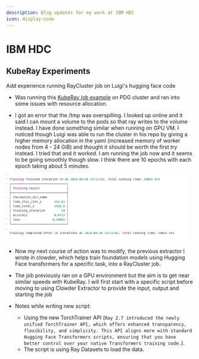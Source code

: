 ```yaml
---
description: Blog updates for my work at IBM HDC
icon: display-code
---
```


# IBM HDC

## KubeRay Experiments

Add experience running RayCluster job on Luigi's hugging face code

- Was running this [KubeRay job example](https://docs.ray.io/en/latest/cluster/kubernetes/examples/mnist-training-example.html#kuberay-mnist-training-example) on PDG cluster and ran into some issues with resource allocation.

- I got an error that the /tmp was overspilling. I looked up online and it said I can mount a volume to the pods so that ray writes to the volume instead. I have done something similar when running on GPU VM. I noticed though Luigi was able to run the cluster in his repo by giving a higher memory allocation in the yaml (increased memory of worker nodes from 4 - 24 GiB) and thought it should be worth the first try instead. I tried that and it worked. I am running the job now and it seems to be going smoothly though slow. I think there are 10 epochs with each epoch taking about 5 minutes. 

![alt text](assets/images/IBM-HDC/image.png)



- Now my next course of action was to modify, the previous extractor I wrote in clowder, which helps train foundation models using Hugging Face transformers for a specific task, into a RayCluster job. 

- The job previously ran on a GPU environment but the aim is to get near similar speeds with KubeRay. I will first start with a specific script before moving to using Clowder Extractor to provide the input, output and starting the job

- Notes while writing new script:
    - Using the new TorchTrainer API (`Ray 2.7 introduced the newly unified TorchTrainer API, which offers enhanced transparency, flexibility, and simplicity. This API aligns more with standard Hugging Face Transformers scripts, ensuring that you have better control over your native Transformers training code.`). 
    - The script is using Ray Datasets to load the data. 
    